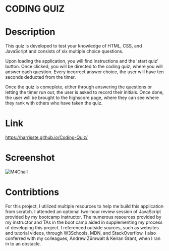 # CODING QUIZ

# Description

This quiz is developed to test your knowledge of HTML, CSS, and JavaScript and consists of six multiple choice questions.

Upon loading the application, you will find instructions and the 'start quiz' button. Once clicked, you will be directed to the coding quiz, where you will answer each question. Every incorrect answer choice, the user will have ten seconds deducted from the timer.

Once the quiz is comeplete, either through answering the questions or letting the timer run out, the user is asked to record their initials. Once done, the user will be brought to the highscore page, where they can see where they rank with others who have taken the quiz.

# Link

https://harrisste.github.io/Coding-Quiz/

# Screenshot

![M4Chall](https://user-images.githubusercontent.com/126029841/232331570-26b36cb9-98b2-40e7-8505-0bfa2a53b7f1.PNG)

# Contribtions

For this project, I utilized multiple resources to help me build this application from scratch. I attended an optional two-hour review session of JavaScript provided by my bootcamp instructor. The numerous resources provided by my instructor and TAs in the boot camp aided in supplementing my process of developing this project. I referenced outside sources, such as websites and tutorial videos, through W3Schools, MDN, and StackOverflow. I also conferred with my colleagues, Andrew Zümwalt & Keiran Grant, when I ran in to an obstacle.

